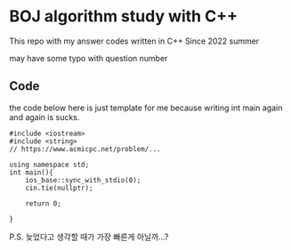# BOJ algorithm study with C++

This repo with my answer codes written in C++
Since 2022 summer 



may have some typo with question number




## Code
the code below here is just template for me 
because writing int main again and again is sucks.

```
#include <iostream>
#include <string>
// https://www.acmicpc.net/problem/...

using namespace std;
int main(){
    ios_base::sync_with_stdio(0);
    cin.tie(nullptr);

    return 0;

}
```

 P.S.
늦었다고 생각할 때가 가장 빠른게 아닐까...?